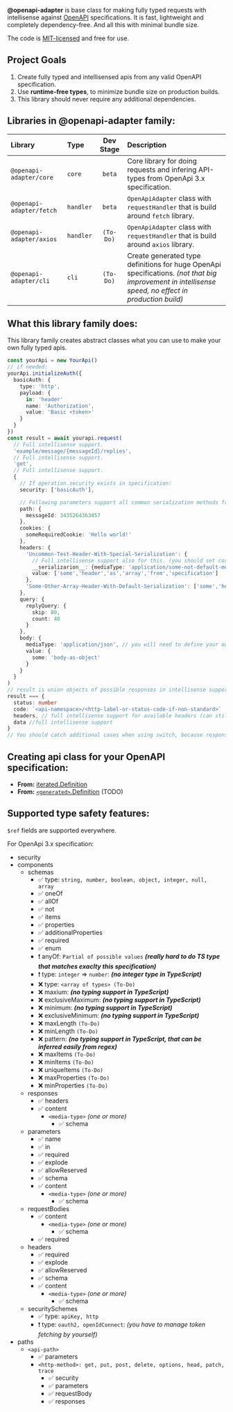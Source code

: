 **@openapi-adapter** is base class for making fully typed requests with intellisense against <a href="https://spec.openapis.org/oas/latest.html" target="_blank" rel="noopener noreferrer">OpenAPI</a> specifications. It is fast, lightweight and completely dependency-free. And all this with minimal bundle size.

The code is [MIT-licensed](./LICENSE) and free for use.

## Project Goals

1. Create fully typed and intellisensed apis from any valid OpenAPI specification.
2. Use **runtime-free types**, to minimize bundle size on production builds.
3. This library should never require any additional dependencies.


## Libraries in **@openapi-adapter** family:

| Library                     | Type        | Dev Stage     | Description                                                                                                                                                |
| :-------------------------- | :---------- | :-----------: | :--------------------------------------------------------------------------------------------------------------------------------------------------------- |
| `@openapi-adapter/core`     | `core`      | `beta`        | Core library for doing requests and infering API-types from OpenApi 3.x specification.                                                                     |
| `@openapi-adapter/fetch`    | `handler`   | `beta`        | `OpenApiAdapter` class with `requestHandler` that is build around `fetch` library.                                                                         |
| `@openapi-adapter/axios`    | `handler`   | `(To-Do)`     | `OpenApiAdapter` class with `requestHandler` that is build around `axios` library.                                                                         |
| `@openapi-adapter/cli`      | `cli`       | `(To-Do)`     | Create generated type definitions for huge OpenApi specifications. _(not that big improvement in intellisense speed, no effect in production build)_ |


## What this library family does: 

This library family creates abstract classes what you can use to make your own fully typed apis. 

```typescript
const yourApi = new YourApi()
// if needed:
yourApi.initializeAuth({ 
  basicAuth: {
    type: 'http',
    payload: {
      in: 'header'
      name: 'Authorization',
      value: 'Basic <token>'
    }
  }
})
const result = await yourapi.request(
  // Full intellisense support.
  'example/message/{messageId}/replies', 
  // Full intellisense support.
  'get', 
  // Full intellisense support.
  { 
    // If operation.security exists in specification:
    security: ['basicAuth'],

    // Following parameters support all common serialization methods from OpenApi parameter serialization, but you have to set your own media serializers in settings if you need parameter content serialization by mediaType.
    path: { 
      messageId: 3435264363457
    },
    cookies: {
      someRequiredCookie: 'Hello world!'
    },
    headers: { 
      'Uncommon-Test-Header-With-Special-Serialization': {
        // Full intellisense support also for this. (you should set correct default serizalization method for specific parameter type in settings to minimize need for custom __serialization__ definitions)
        __serializarion__: {mediaType: 'application/some-not-default-media-type'},
        value: ['some','header','as','array','from','specification']
      },
      'Some-Other-Array-Header-With-Default-Serialization': ['some','header','as','array','from','specification']
    },
    query: { 
      replyQuery: { 
        skip: 80,
        count: 40
      }
    },
    body: {
      mediaType: 'application/json', // you will need to define your own requsetBodySerializer in settings if you need to use other mediaTypes than application/json
      value: {
        some: 'body-as-object'
      }
    }
  }
)
// result is union objects of possible responses in intellisense support in format: 
result === {
  status: number
  code: `<api-namespace>/<http-label-or-status-code-if-non-standard>`
  headers, // full intellisense support for available headers (can still have additional keys that are not defined in specification), partial support for header values. Value is still always extends string, so no deserialization here.
  data //full intellisense support
}
// You should catch additional cases when using switch, because responses might have unspecified response statuses.
```


## Creating api class for your OpenAPI specification:

- **From:** [iterated.Definition](../../examples/iterated.Definition)
- **From:** [`<generated>`.Definition]() (TODO)






## Supported type safety features:
`$ref` fields are supported everywhere.

For OpenApi 3.x specification: 

- security
- components
  - schemas
    - ✅ type: `string, number, boolean, object, integer, null, array`
    - ✅ oneOf
    - ✅ allOf 
    - ✅ not
    - ✅ items 
    - ✅ properties
    - ✅ additionalProperties
    - ✅ required
    - ✅ enum
    - ❗️ anyOf: `Partial of possible values` **_(really hard to do TS type that matches exaclty this specification)_**
    - ❗️ type: `integer` => `number`: **_(no integer type in TypeScript)_**
    - ❌ type: `<array of types> (To-Do)`
    - ❌ maxium: **_(no typing support in TypeScript)_**
    - ❌ exclusiveMaximum: **_(no typing support in TypeScript)_**
    - ❌ minimum: **_(no typing support in TypeScript)_**
    - ❌ exclusiveMinimum: **_(no typing support in TypeScript)_**
    - ❌ maxLength `(To-Do)`
    - ❌ minLength `(To-Do)`
    - ❌ pattern:  **_(no typing support in TypeScript, that can be inferred easily from regex)_**
    - ❌ maxItems `(To-Do)`
    - ❌ minItems `(To-Do)`
    - ❌ uniqueItems  `(To-Do)`
    - ❌ maxProperties  `(To-Do)`
    - ❌ minProperties  `(To-Do)`
  - responses
    - ✅ headers
    - ✅ content
      - `<media-type>` _(one or more)_
        - ✅ schema
  - parameters
    - ✅ name
    - ✅ in
    - ✅ required
    - ✅ explode
    - ✅ allowReserved
    - ✅ schema
    - ✅ content
      - `<media-type>` _(one or more)_
        - ✅ schema
  - requestBodies
    - ✅ content
      - `<media-type>` _(one or more)_
        - ✅ schema
    - ✅ required
  - headers 
    - ✅ required
    - ✅ explode
    - ✅ allowReserved
    - ✅ schema
    - ✅ content
      - `<media-type>` _(one or more)_
        - ✅ schema
  - securitySchemes
    - ✅ type: `apiKey, http`
    - ❗️ type: `oauth2, openIdConnect`: _(you have to manage token fetching by yourself)_
-  paths
    - `<api-path>`
      - ✅ parameters
      - `<http-method>: get, put, post, delete, options, head, patch, trace` 
        -  ✅ security
        -  ✅ parameters
        -  ✅ requestBody
        -  ✅ responses 



